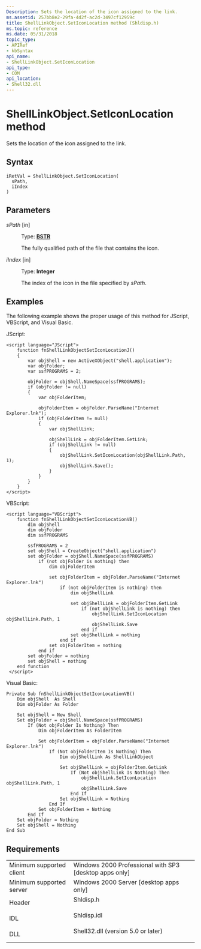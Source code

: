 ```yaml
---
Description: Sets the location of the icon assigned to the link.
ms.assetid: 257bb8e2-29fa-4d2f-ac2d-3497cf12959c
title: ShellLinkObject.SetIconLocation method (Shldisp.h)
ms.topic: reference
ms.date: 05/31/2018
topic_type: 
- APIRef
- kbSyntax
api_name: 
- ShellLinkObject.SetIconLocation
api_type: 
- COM
api_location: 
- Shell32.dll
---
```


# ShellLinkObject.SetIconLocation method

Sets the location of the icon assigned to the link.

## Syntax


```JScript
iRetVal = ShellLinkObject.SetIconLocation(
  sPath,
  iIndex
)
```



## Parameters

<dl> <dt>

*sPath* \[in\]
</dt> <dd>

Type: **[**BSTR**](/previous-versions/windows/desktop/automat/bstr)**

The fully qualified path of the file that contains the icon.

</dd> <dt>

*iIndex* \[in\]
</dt> <dd>

Type: **Integer**

The index of the icon in the file specified by *sPath*.

</dd> </dl>

## Examples

The following example shows the proper usage of this method for JScript, VBScript, and Visual Basic.

JScript:


```JScript
<script language="JScript">
    function fnShellLinkObjectSetIconLocationJ()
    {
        var objShell = new ActiveXObject("shell.application");
        var objFolder;
        var ssfPROGRAMS = 2;
        
        objFolder = objShell.NameSpace(ssfPROGRAMS);
        if (objFolder != null)
        {
            var objFolderItem;
            
            objFolderItem = objFolder.ParseName("Internet Explorer.lnk");
            if (objFolderItem != null)
            {
                var objShellLink;
                
                objShellLink = objFolderItem.GetLink;
                if (objShellLink != null)
                {
                    objShellLink.SetIconLocation(objShellLink.Path, 1);
                    objShellLink.Save();
                }
            }
        }
    }
</script>
```



VBScript:


```VB
<script language="VBScript">
    function fnShellLinkObjectSetIconLocationVB()
        dim objShell
        dim objFolder
        dim ssfPROGRAMS
        
        ssfPROGRAMS = 2
        set objShell = CreateObject("shell.application")
        set objFolder = objShell.NameSpace(ssfPROGRAMS)
            if (not objFolder is nothing) then
                dim objFolderItem
                
                set objFolderItem = objFolder.ParseName("Internet Explorer.lnk")
                    if (not objFolderItem is nothing) then
                        dim objShellLink
                        
                        set objShellLink = objFolderItem.GetLink
                            if (not objShellLink is nothing) then
                                objShellLink.SetIconLocation objShellLink.Path, 1
                                objShellLink.Save
                            end if
                        set objShellLink = nothing
                    end if
                set objFolderItem = nothing
            end if
        set objFolder = nothing
        set objShell = nothing
    end function
 </script>
```



Visual Basic:


```VB
Private Sub fnShellLinkObjectSetIconLocationVB()
    Dim objShell  As Shell
    Dim objFolder As Folder
    
    Set objShell = New Shell
    Set objFolder = objShell.NameSpace(ssfPROGRAMS)
        If (Not objFolder Is Nothing) Then
            Dim objFolderItem As FolderItem
            
            Set objFolderItem = objFolder.ParseName("Internet Explorer.lnk")
                If (Not objFolderItem Is Nothing) Then
                    Dim objShellLink As ShellLinkObject
                    
                    Set objShellLink = objFolderItem.GetLink
                        If (Not objShellLink Is Nothing) Then
                            objShellLink.SetIconLocation objShellLink.Path, 1
                            objShellLink.Save
                        End If
                    Set objShellLink = Nothing
                End If
            Set objFolderItem = Nothing
        End If
    Set objFolder = Nothing
    Set objShell = Nothing
End Sub
```



## Requirements



|                                     |                                                                                                               |
|-------------------------------------|---------------------------------------------------------------------------------------------------------------|
| Minimum supported client<br/> | Windows 2000 Professional with SP3 \[desktop apps only\]<br/>                                           |
| Minimum supported server<br/> | Windows 2000 Server \[desktop apps only\]<br/>                                                          |
| Header<br/>                   | <dl> <dt>Shldisp.h</dt> </dl>                          |
| IDL<br/>                      | <dl> <dt>Shldisp.idl</dt> </dl>                        |
| DLL<br/>                      | <dl> <dt>Shell32.dll (version 5.0 or later)</dt> </dl> |



 

 